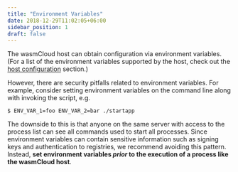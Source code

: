 ```yaml
---
title: "Environment Variables"
date: 2018-12-29T11:02:05+06:00
sidebar_position: 1
draft: false
---
```


The wasmCloud host can obtain configuration via environment variables. (For a list of the environment variables supported by the host, check out the [host configuration](/docs/reference/host-config) section.)

However, there are security pitfalls related to environment variables. For example, consider setting environment variables on the command line along with invoking the script, e.g.

```shell
$ ENV_VAR_1=foo ENV_VAR_2=bar ./startapp
```

The downside to this is that anyone on the same server with access to the process list can see all commands used to start all processes. Since environment variables can contain sensitive information such as signing keys and authentication to registries, we recommend avoiding this pattern. Instead, **set environment variables _prior_ to the execution of a process like the wasmCloud host**.

